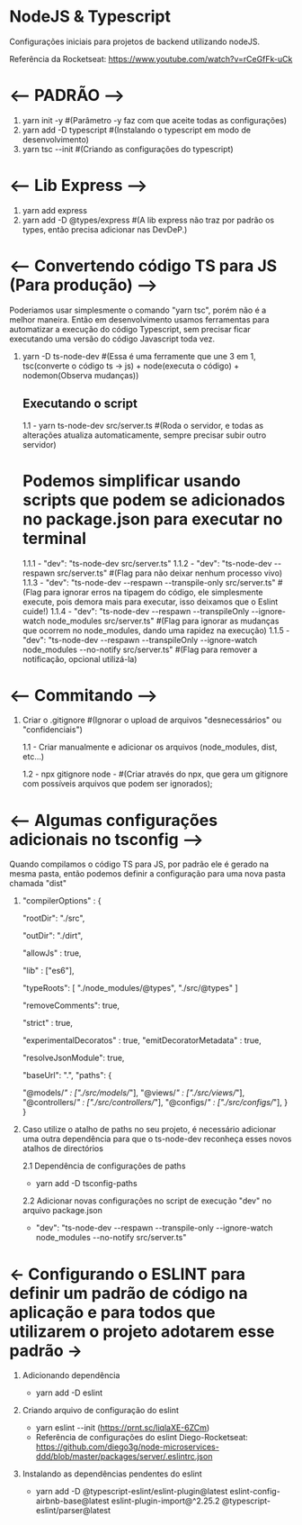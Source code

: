 # NodeJS & Typescript

Configurações iniciais para projetos de backend utilizando nodeJS.

Referência da Rocketseat: https://www.youtube.com/watch?v=rCeGfFk-uCk

# <-- PADRÃO -->

1. yarn init -y #(Parâmetro -y faz com que aceite todas as configurações)
2. yarn add -D typescript #(Instalando o typescript em modo de desenvolvimento)
3. yarn tsc --init #(Criando as configurações do typescript)

# <-- Lib Express -->

1. yarn add express
2. yarn add -D @types/express #(A lib express não traz por padrão os types, então precisa adicionar nas DevDeP.)

# <-- Convertendo código TS para JS (Para produção) -->

Poderiamos usar simplesmente o comando "yarn tsc", porém não é a melhor maneira. Então em desenvolvimento usamos ferramentas para automatizar a execução do código Typescript, sem precisar ficar executando uma versão do código Javascript toda vez.

1. yarn -D ts-node-dev #(Essa é uma ferramente que une 3 em 1, tsc(converte o código ts -> js) + node(executa o código) + nodemon(Observa mudanças))

   ## Executando o script

   1.1 - yarn ts-node-dev src/server.ts #(Roda o servidor, e todas as alterações atualiza automaticamente, sempre precisar subir outro servidor)

   # Podemos simplificar usando scripts que podem se adicionados no package.json para executar no terminal

   1.1.1 - "dev": "ts-node-dev src/server.ts"
   1.1.2 - "dev": "ts-node-dev --respawn src/server.ts" #(Flag para não deixar nenhum processo vivo)
   1.1.3 - "dev": "ts-node-dev --respawn --transpile-only src/server.ts" #(Flag para ignorar erros na tipagem do código, ele simplesmente execute, pois demora mais para executar, isso deixamos que o Eslint cuide!)
   1.1.4 - "dev": "ts-node-dev --respawn --transpileOnly --ignore-watch node_modules src/server.ts" #(Flag para ignorar as mudanças que ocorrem no node_modules, dando uma rapidez na execução)
   1.1.5 - "dev": "ts-node-dev --respawn --transpileOnly --ignore-watch node_modules --no-notify src/server.ts" #(Flag para remover a notificação, opcional utilizá-la)

# <-- Commitando -->

1. Criar o .gitignore #(Ignorar o upload de arquivos "desnecessários" ou "confidenciais")

   1.1 - Criar manualmente e adicionar os arquivos (node_modules, dist, etc...)

   1.2 - npx gitignore node - #(Criar através do npx, que gera um gitignore com possíveis arquivos que podem ser ignorados);

# <-- Algumas configurações adicionais no tsconfig -->

Quando compilamos o código TS para JS, por padrão ele é gerado na mesma pasta, então podemos definir a configuração para uma nova pasta chamada "dist"

1. "compilerOptions" : {
    <!-- Neste caso o arquivo principal está na src -->
   "rootDir": "./src",
   
   <!-- Diretório onde o arquivo .js vai ficar depois do build -->
   "outDir": "./dirt",
   
   <!-- Permite que arquivos .js possam ser importados no typescript -->
   "allowJs" : true,
   
   <!-- Lib -->
   "lib" : ["es6"],
   
   <!-- Permite sobrescrever tipagens prontas-->
   "typeRoots": [
        <!-- Procurar os typesRoots nessas pastas -->
        "./node_modules/@types",
        <!-- Estrutura criada manualmente, na qual podemos sobrescrever as tipagens -->
        "./src/@types"
   ]
   
   <!-- Remove todos os comentários no processo de build  -->
   "removeComments": true,
   
   <!-- "Por alto"!!, obriga um função a retorna o arquivo tipado. Quando desabilitado podemos retornar valores nulos. -->
   "strict" : true,
   
   <!-- Emitir no processo de build os metadas dos decorators para fazer isso funcionar em produção (Muito usado com TypeORM, sequelize...)-->
    "experimentalDecoratos" : true,
    "emitDecoratorMetadata" : true,

    <!-- Permite importação de arquivos Json dentro do código -->
    "resolveJsonModule": true,

   <!-- Configurando caminhos para facilitar na importação de arquivos do próprio ambiente de desenvolvimento -->
    "baseUrl": ".",
    "paths": {
      <!-- @nome/* : ["directorio/*"] -->
      <!-- {
         @nome = nome para importação,
         /* = tudo que vier depois,
         ["caminho"/*]
      } -->
      "@models/*" : ["./src/models/*"],
      "@views/*" : ["./src/views/*"],
      "@controllers/*" : ["./src/controllers/*"],
      "@configs/*" : ["./src/configs/*"],
    }
}

2. Caso utilize o atalho de paths no seu projeto, é necessário adicionar uma outra dependência para que o ts-node-dev reconheça esses novos atalhos de directórios 
   
   2.1 Dependência de configurações de paths
      - yarn add -D tsconfig-paths

   2.2 Adicionar novas configurações no script de execução "dev" no arquivo package.json
      -  "dev": "ts-node-dev --respawn --transpile-only --ignore-watch node_modules  --no-notify src/server.ts"

   
# <- Configurando o ESLINT para definir um padrão de código na aplicação e para todos que utilizarem o projeto adotarem esse padrão ->

1. Adicionando dependência
   - yarn add -D eslint

2. Criando arquivo de configuração do eslint
   - yarn eslint --init (https://prnt.sc/liqlaXE-6ZCm)
   - Referência de configurações do eslint Diego-Rocketseat: https://github.com/diego3g/node-microservices-ddd/blob/master/packages/server/.eslintrc.json

3. Instalando as dependências pendentes do eslint
   - yarn add -D @typescript-eslint/eslint-plugin@latest eslint-config-airbnb-base@latest eslint-plugin-import@^2.25.2 @typescript-eslint/parser@latest
